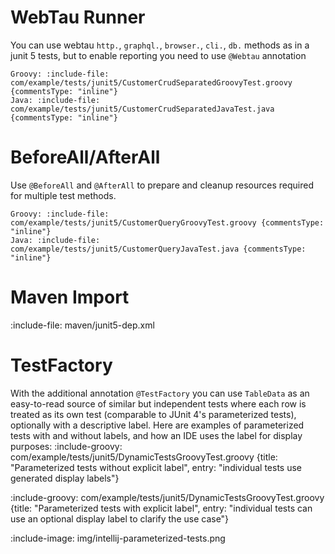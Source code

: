 # WebTau Runner

You can use webtau `http.`, `graphql.`, `browser.`, `cli.`, `db.` methods as in a junit 5 tests, but to enable reporting you need to use 
`@Webtau` annotation

```tabs
Groovy: :include-file: com/example/tests/junit5/CustomerCrudSeparatedGroovyTest.groovy {commentsType: "inline"}
Java: :include-file: com/example/tests/junit5/CustomerCrudSeparatedJavaTest.java {commentsType: "inline"}
```

# BeforeAll/AfterAll

Use `@BeforeAll` and `@AfterAll` to prepare and cleanup resources required for multiple test methods.

```tabs
Groovy: :include-file: com/example/tests/junit5/CustomerQueryGroovyTest.groovy {commentsType: "inline"}
Java: :include-file: com/example/tests/junit5/CustomerQueryJavaTest.java {commentsType: "inline"}
```

# Maven Import

:include-file: maven/junit5-dep.xml

# TestFactory

With the additional annotation `@TestFactory` you can use `TableData` as an easy-to-read source of 
similar but independent tests where each row is treated as its own test (comparable to JUnit 4's 
parameterized tests), optionally with a descriptive label. 
Here are examples of parameterized tests with and without labels, and how an IDE uses the label for display purposes:
:include-groovy: com/example/tests/junit5/DynamicTestsGroovyTest.groovy {title: "Parameterized tests without explicit label", entry: "individual tests use generated display labels"}

:include-groovy: com/example/tests/junit5/DynamicTestsGroovyTest.groovy {title: "Parameterized tests with explicit label", entry: "individual tests can use an optional display label to clarify the use case"}

:include-image: img/intellij-parameterized-tests.png